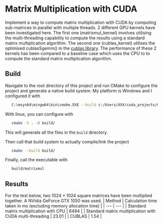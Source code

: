 # Matrix Multiplication with CUDA
Implement a way to compute matrix multiplication with CUDA by computing sub-matrices in parallel with multiple threads. 2 different GPU kernels have been investigated here. The first one (matrixmul_kernel) involves utilising the multi-threading capability to compute the results using a standard matrix multiplication algorithm. The second one (cublas_kernel) utilises the optimised cublasSgemm() in the [cublas library](https://docs.nvidia.com/cuda/cublas/index.html). The performance of these 2 kernels has been compared to a baseline case which uses the CPU to to compute the standard matrix multiplication algorithm.

## Build
Navigate to the root directory of this project and run CMake to configure the project and generate a native build system. My platform is Windows and I configured it with
```sh
   C:\msys64\mingw64\bin\cmake.EXE --build c:/Users/XXX/cuda_projects/matrix_mul/build --config Debug --target ALL_BUILD -j 10 --
```
With linux, you can configure with
```sh
   cmake -S . -B build/
```
This will generate all the files in the `build` directory.

Then call that build system to actually compile/link the project
```sh
   cmake --build build/
```

Finally, call the executable with
```sh
   build/matrixmul
```




## Results
For the test below, two $1024 \times 1024$ square matrices have been multiplied together.
A NVidia GeForce GTX 1050 was used. 
| Method | Calculation time taken in ms (excluding memory allocation time) |
| --- | --- |
| Standard matrix multiplication with CPU | 6494 |
| Standard matrix multiplication with CUDA multi-threading | 23.01 |
| CUBLAS | 1.54 |
